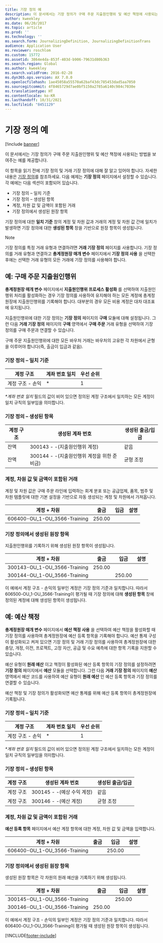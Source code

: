 ```yaml
---
title: 기장 정의 예
description: 이 문서에서는 기장 정의가 구매 주문 지출원인행위 및 예산 책정에 사용되는 방법을 보여주는 예를 제공합니다.
author: kweekley
ms.date: 06/20/2017
ms.topic: article
ms.prod: ''
ms.technology: ''
ms.search.form: JournalizingDefinition, JournalizingDefinitionTrans
audience: Application User
ms.reviewer: roschlom
ms.custom: 15772
ms.assetid: 3864e4da-853f-403d-b906-79631d80b363
ms.search.region: Global
ms.author: kweekley
ms.search.validFrom: 2016-02-28
ms.dyn365.ops.version: AX 7.0.0
ms.openlocfilehash: 1ae45058a55570a62baf43dc785453dad5aa7050
ms.sourcegitcommit: 4f8465729d7ae0bf5150a2785a6140c984c7030e
ms.translationtype: HT
ms.contentlocale: ko-KR
ms.lasthandoff: 10/31/2021
ms.locfileid: "8451129"
---
```

# <a name="posting-definition-examples"></a>기장 정의 예

[!include [banner](../includes/banner.md)]

이 문서에서는 기장 정의가 구매 주문 지출원인행위 및 예산 책정에 사용되는 방법을 보여주는 예를 제공합니다.

이 항목을 읽기 전에 기장 정의 및 거래 기장 정의에 대해 잘 알고 있어야 합니다. 자세한 내용은 [기장 정의](posting-definitions.md)를 참조하세요. 다음 예제는 **기장 정의** 페이지에서 설정할 수 있습니다. 각 예에는 다음 섹션이 포함되어 있습니다.

-   기장 정의 – 일치 기준
-   기장 정의 – 생성된 항목
-   계정, 차원 값 및 금액이 포함된 거래
-   기장 정의에서 생성된 원장 항목

기장 정의에 대한 **일치 기준** 창의 계정 및 차원 값과 거래의 계정 및 차원 값 간에 일치가 발생하면 기장 정의에 대한 **생성된 항목** 창을 기반으로 원장 항목이 생성됩니다. 
> [!NOTE]
> 기장 정의를 특정 거래 유형과 연결하려면 **거래 기장 정의** 페이지를 사용합니다. 기장 정의를 거래 유형과 연결하고 **총계정원장 매개 변수** 페이지에서 **기장 정의 사용** 을 선택한 후에는 선택한 거래 유형의 모든 거래에 기장 정의를 사용해야 합니다.

## <a name="example-purchase-order-encumbrances"></a>예: 구매 주문 지출원인행위
**총계정원장 매개 변수** 페이지에서 **지출원인행위 프로세스 활성화** 를 선택하여 지출원인행위 처리를 활성화하는 경우 기장 정의를 사용하여 유지해야 하는 모든 계정에 총계정원장에 지출원인행위를 기록해야 합니다. 대부분의 경우 모든 비용 계정은 대차 대조표에 유지됩니다. 

지출원인행위에 대한 기장 정의는 **기장 정의** 페이지의 **구매** 모듈에 대해 설정됩니다. 그런 다음 **거래 기장 정의** 페이지의 **구매** 영역에서 **구매 주문** 거래 유형을 선택하여 기장 정의를 구매 주문과 연결할 수 있습니다. 

구매 주문 지출원인행위에 대한 모든 바우처 거래는 바우처의 고유한 각 차원에서 균형을 이루어야 합니다(즉, 출금이 입금과 같음).

### <a name="posting-definition--match-criteria"></a>기장 정의 – 일치 기준

| 계정 구조       | 계좌 번호 일치 | 우선 순위 |
|-------------------------|----------------------|----------|
| 계정 구조 - 손익 | \*                   | 1        |

<em>**계좌 번호 일치</em>* 필드의 값이 비어 있으면 정의된 계정 구조에서 일치하는 모든 계정이 일치 규칙의 일부임을 의미합니다.

### <a name="posting-definition--generated-entries"></a>기장 정의 – 생성된 항목

| 계정 구조 | 생성된 계좌 번호                    | 생성된 출금/입금 |
|-------------------|---------------------------------------------|------------------------|
| 잔액           | 300143 - -(지출원인행위 계정)             | 같음                   |
| 잔액           | 300144 - -(지출원인행위 계정을 위한 준비금) | 균형 조정              |

### <a name="transactions-with-the-accounts-dimension-values-and-amounts"></a>계정, 차원 값 및 금액이 포함된 거래

계정 및 차원 값은 구매 주문 라인에 입력하는 회계 분포 또는 공급업체, 품목, 범주 및 차원 템플릿에 대한 기본 설정을 기반으로 자동 생성되는 계정 및 차원에서 가져옵니다.

| 계정 + 차원           | 출금  | 입금 | 설명 |
|--------------------------------|--------|--------|---------|
| 606400-OU\_1-OU\_3566-Training | 250.00 |        |         |

### <a name="ledger-entries-generated-from-the-posting-definition"></a>기장 정의에서 생성된 원장 항목

지출원인행위를 기록하기 위해 생성된 원장 항목이 생성됩니다.

| 계정 + 차원           | 출금  | 입금 | 설명 |
|--------------------------------|--------|--------|---------|
| 300143-OU\_1-OU\_3566-Training | 250.00 |        |         |
| 300144-OU\_1-OU\_3566-Training |        | 250.00 |         |

이 예에서 계정 구조 - 손익의 일부인 계정은 기장 정의 기준과 일치합니다. 따라서 606500-OU\_1-OU\_3566-Training이 평가될 때 기장 정의에 대해 **생성된 항목** 창에 정의된 계정에 대해 생성된 항목이 생성됩니다.

## <a name="example-budget-appropriations"></a>예: 예산 책정
**총계정원장 매개 변수** 페이지에서 **예산 책정 사용** 을 선택하여 예산 책정을 활성화할 때 기장 정의를 사용하여 총계정원장에 예산 등록 항목을 기록해야 합니다. 예산 통제 구성이 활성화되고 켜져 있으면 기장 정의 및 거래 기장 정의를 사용하여 총계정원장에 대한 충당, 개정, 이전, 프로젝트, 고정 자산, 공급 및 수요 예측에 대한 항목 기록을 지원할 수 있습니다. 

예산 유형이 **원래 예산** 이고 책정이 활성화된 예산 등록 항목의 기장 정의를 설정하려면 **기장 정의** 페이지에서 **예산** 모듈을 선택합니다. 그런 다음 **거래 기장 정의** 페이지의 **예산** 영역에서 예산 코드를 사용하여 예산 유형이 **원래 예산** 인 예산 등록 항목과 기장 정의를 연결할 수 있습니다. 

예산 책정 및 기장 정의가 활성화되면 예산 통제를 위해 예산 등록 항목이 총계정원장에 기록됩니다.

### <a name="posting-definition--match-criteria"></a>기장 정의 – 일치 기준

| 계정 구조       | 계좌 번호 일치 | 우선 순위 |
|-------------------------|----------------------|----------|
| 계정 구조 - 손익 | \*                   | 1        |

<em>**계좌 번호 일치</em>* 필드의 값이 비어 있으면 정의된 계정 구조에서 일치하는 모든 계정이 일치 규칙의 일부임을 의미합니다.

### <a name="posting-definition--generated-entries"></a>기장 정의 – 생성된 항목

| 계정 구조 | 생성된 계좌 번호              | 생성된 출금/입금 |
|-------------------|---------------------------------------|------------------------|
| 계정 구조 | 300145 - -(예상 수익 계정) | 같음                   |
| 계정 구조 | 300146 - -(예산 계정)     | 균형 조정              |

### <a name="transactions-with-the-accounts-dimension-values-and-amounts"></a>계정, 차원 값 및 금액이 포함된 거래

**예산 등록 항목** 페이지에서 예산 계정 항목에 대한 계정, 차원 값 및 금액을 입력합니다.

| 계정 + 차원           | 출금 | 입금 | 설명 |
|--------------------------------|-------|--------|---------|
| 606400-OU\_1-OU\_3566-Training |       | 250.00 |         |

### <a name="ledger-entries-generated-from-the-posting-definition"></a>기장 정의에서 생성된 원장 항목

생성된 원장 항목은 각 차원의 원래 예산을 기록하기 위해 생성됩니다.

| 계정 + 차원           | 출금  | 입금 | 설명 |
|--------------------------------|--------|--------|---------|
| 300145-OU\_1-OU\_3566-Training |        | 250.00 |         |
| 300146-OU\_1-OU\_3566-Training | 250.00 |        |         |

이 예에서 계정 구조 - 손익의 일부인 계정은 기장 정의 기준과 일치합니다. 따라서 606400-OU\_1-OU\_3566-Training이 평가될 때 생성된 원장 항목이 생성됩니다.







[!INCLUDE[footer-include](../../includes/footer-banner.md)]
